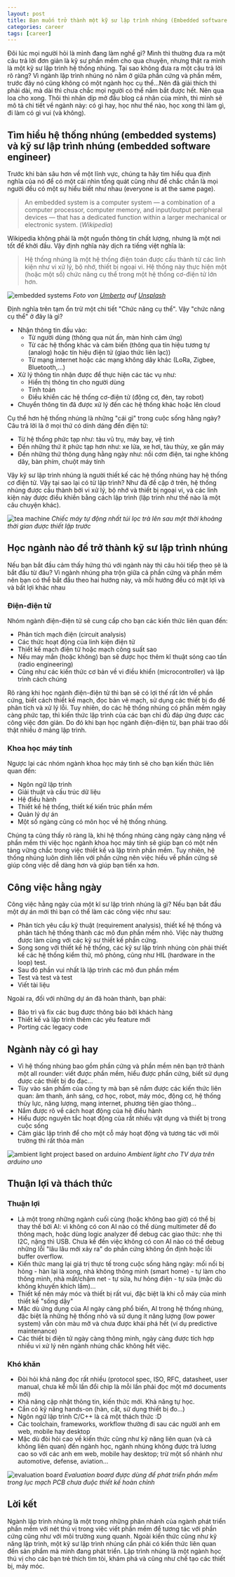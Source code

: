```yaml
---
layout: post
title: Bạn muốn trở thành một kỹ sư lập trình nhúng (Embedded software engineer)?
categories: career
tags: [career]
---
```


Đôi lúc mọi người hỏi là mình đang làm nghề gì? Mình thì thường đưa ra một
câu trả lời đơn giản là kỹ sư phần mềm cho qua chuyện, nhưng thật ra mình là một
kỹ sư lập trình hệ thống nhúng. Tại sao không đưa ra một câu trả lời rõ ràng? Vì
ngành lập trình nhúng nó nằm ở giữa phần cứng và phần mềm, trước đây nó cũng không
có một ngành học cụ thể...Nên đã giải thích thì phải dài, mà dài thì chưa chắc
mọi người có thể nắm bắt được hết. Nên qua loa cho xong. Thôi thì nhân dịp mở đầu
blog cá nhân của mình, thì mình sẽ mô tả chi tiết về ngành này: có gì hay, học như
thế nào, học xong thì làm gì, đi làm có gì vui (và không).

## Tìm hiểu hệ thống nhúng (embedded systems) và kỹ sư lập trình nhúng (embedded software engineer)

Trước khi bàn sâu hơn về một lĩnh vực, chúng ta hãy tìm hiểu qua định nghĩa của
nó để có một cái nhìn tổng quát cũng như để chắc chắn là mọi người đều có một 
sự hiểu biết như nhau (everyone is at the same page).

> An embedded system is a computer system — a combination of a computer processor, computer memory, and input/output peripheral devices — that has a dedicated function within a larger mechanical or electronic system. (*Wikipedia*)

Wikipedia không phải là một nguồn thông tin chất lượng, nhưng là một nơi tốt để
khởi đầu. Vậy định nghĩa này dịch ra tiếng việt nghĩa là:

> Hệ thống nhúng là một hệ thống điện toán được cấu thành từ các linh kiện như
vi xử lý, bộ nhớ, thiết bị ngoại vi. Hệ thống này thực hiện một (hoặc một số)
chức năng cụ thể trong một hệ thống cơ-điện tử lớn hơn.

![embedded systems](/my_blog/assets/images/20240426/embedded_system.jpg)
*Foto von <a href="https://unsplash.com/de/@umby?utm_content=creditCopyText&utm_medium=referral&utm_source=unsplash">Umberto</a> auf <a href="https://unsplash.com/de/fotos/blaue-platine-jXd2FSvcRr8?utm_content=creditCopyText&utm_medium=referral&utm_source=unsplash">Unsplash</a>*

Định nghĩa trên tạm ổn trừ một chi tiết "Chức năng cụ thể". Vậy "chức năng
cụ thể" ở đây là gì?
- Nhận thông tin đầu vào:
    - Từ người dùng (thông qua nút ấn, màn hình cảm ứng)
    - Từ các hệ thống khác và cảm biến (thông qua tín hiệu tương tự (analog)
      hoặc tín hiệu điện tử (giao thức liên lạc))
    - Từ mạng internet hoặc các mạng không dây khác (LoRa, Zigbee, Bluetooth,...)
- Xử lý thông tin nhận được để thực hiện các tác vụ như:
    - Hiển thị thông tin cho người dùng
    - Tính toán
    - Điều khiển các hệ thống cơ-điện tử (động cơ, đèn, tay robot)
- Chuyển thông tin đã được xử lý đến các hệ thống khác hoặc lên cloud

Cụ thể hơn hệ thống nhúng là những "cái gì" trong cuộc sống hằng ngày? Câu trả
lời là ở mọi thứ có dính dáng đến điện tử:
- Từ hệ thống phức tạp như: tàu vũ trụ, máy bay, vệ tinh
- Đến những thứ ít phức tạp hơn như: xe lửa, xe hơi, tàu thủy, xe gắn máy
- Đến những thứ thông dụng hằng ngày như: nồi cơm điện, tai nghe không dây,
  bàn phím, chuột máy tính

Vậy kỹ sư lập trình nhúng là người thiết kế các hệ thống nhúng hay hệ thống cơ
điện tử. Vậy tại sao lại có từ lập trình? Như đã đề cập ở trên, hệ thống
nhúng được cấu thành bởi vi xử lý, bộ nhớ và thiết bị ngoại vi, và các linh kiện
này được điều khiền bằng cách lập trình (lập trình như thế nào là một câu chuyện khác).

![tea machine](/my_blog/assets/images/20240426/tea_machine.gif)
*Chiếc máy tự động nhất túi lọc trà lên sau một thời khoảng thời gian được thiết lập trước*

## Học ngành nào để trở thành kỹ sư lập trình nhúng
Nếu bạn bắt đầu cảm thấy hứng thú với ngành này thì câu hỏi tiếp theo sẽ là bắt
đầu từ đâu? Vì ngành nhúng pha trộn giữa cả phần cứng và phần mềm nên bạn có 
thể bắt đầu theo hai hướng này, và mỗi hướng đều có mặt lợi và và bất lợi khác nhau

### Điện-điện tử
Nhóm ngành điện-điện tử sẽ cung cấp cho bạn các kiến thức liên quan đến:
- Phân tích mạch điện (circuit analysis)
- Các thức hoạt động của linh kiện điện tử
- Thiết kế mạch điện tử hoặc mạch công suất sao
- Nếu may mắn (hoặc không) bạn sẽ được học thêm kĩ thuật sóng cao tần (radio engineering)
- Cũng như các kiến thức cơ bản về vi điều khiển (microcontroller) và lập trình cách chúng

Rõ ràng khi học ngành điện-điện tử thì bạn sẽ có lợi thế rất lớn về phần cứng,
biết cách thiết kế mạch, đọc bản vẽ mạch, sử dụng các thiết bị đo để phân tích
và xử lý lỗi. Tuy nhiên, do các hệ thống nhúng có phần mềm ngày càng phức tạp,
thì kiến thức lập trình của các bạn chỉ đủ đáp ứng được các công việc đơn giản.
Do đó khi bạn học ngành điện-điện từ, bạn phải trao dồi thật nhiều ở mảng lập trình.

### Khoa học máy tính
Ngược lại các nhóm ngành khoa học máy tình sẽ cho bạn kiến thức liên quan đến:
- Ngôn ngữ lập trình
- Giải thuật và cấu trúc dữ liệu
- Hệ điều hành
- Thiết kế hệ thống, thiết kế kiến trúc phần mềm
- Quản lý dự án
- Một số ngàng cũng có môn học về hệ thống nhúng.

Chúng ta cũng thấy rõ ràng là, khi hệ thống nhúng càng ngày càng nặng về phần mềm
thì việc học ngành khoa học máy tính sẽ giúp bạn có một nền tảng vững chắc trong
việc thiết kế và lập trình phần mềm. Tuy nhiên, hệ thống nhúng luôn dính liền với
phần cứng nên việc hiều về phần cứng sẽ giúp công việc dễ dàng hơn và giúp bạn
tiến xa hơn.

## Công việc hằng ngày
Công việc hằng ngày của một kĩ sư lập trình nhúng là gì? Nếu bạn bắt đầu một dự
án mới thì bạn có thể làm các công việc như sau:
- Phân tích yêu cầu kỹ thuật (requirement analysis), thiết kế hệ thống và phân
  tách hệ thống thành các mô đun phần mềm nhỏ. Việc này thường được làm cùng với
  các kỹ sư thiết kế phần cứng.
- Song song với thiết kế hệ thống, các kỹ sư lập trình nhúng còn phải thiết kế
  các hệ thống kiểm thử, mô phỏng, cũng như HIL (hardware in the loop) test.
- Sau đó phần vui nhất là lập trình các mô đun phần mềm
- Test và test và test
- Viết tài liệu

Ngoài ra, đối với những dự án đã hoàn thành, bạn phải:
- Bảo trì và fix các bug được thông báo bởi khách hàng
- Thiết kế và lập trình thêm các yêu feature mới
- Porting các legacy code

## Ngành này có gì hay
- Vì hệ thống nhúng bao gồm phần cứng và phần mềm nên bạn trở thành một all rounder:
  viết được phần mềm, hiểu được phần cứng, biết sử dụng được các thiết bị đo đạc...
- Tùy vào sản phẩm của công ty mà bạn sẽ nắm được các kiến thức liên quan: âm
  thanh, ánh sáng, cơ học, robot, máy móc, động cơ, hệ thống thủy lực, năng lượng,
  mạng internet, phương tiện giao thông...
- Nắm được rõ về cách hoạt động của hệ điều hành
- Hiểu được nguyên tắc hoạt động của rất nhiều vật dụng và thiết bị trong cuộc sống
- Cảm giác lập trình để cho một cỗ máy hoạt động và tương tác với môi trường thì rất thỏa mãn

![ambient light project based on arduino](/my_blog/assets/images/20240426/ambient_light.gif)
*Ambient light cho TV dựa trên arduino uno*

## Thuận lợi và thách thức
### Thuận lợi
- Là một trong những ngành cuối cùng (hoặc không bao giờ) có thể bị thay thế bởi
  AI: vì không có con AI nào có thể dùng multimeter để đo thông mạch, hoặc dùng
  logic analyzer để debug các giao thức: nhẹ thì I2C, nặng thì USB. Chưa kể đến
  việc không có con AI nào có thể debug những lỗi "lâu lâu mới xảy ra" do phần cứng
  không ổn định hoặc lỗi buffer overflow.
- Kiến thức mang lại giá trị thực tế trong cuộc sống hãng ngày: mối nối bị
  hỏng - hàn lại là xong, nhà không thông minh (smart home) - tự làm cho thông
  mình, nhà mất/chậm net - tự sửa, hư hỏng điện - tự sửa (mặc dù không khuyến
  khích lắm)...
- Thiết kế nên máy móc và thiết bị rất vui, đặc biệt là khi cỗ máy của mình
  thiết kế "sống dậy"
- Mặc dù ứng dụng của AI ngày càng phổ biến, AI trong hệ thống nhúng, đặc biệt là
  những hệ thống nhỏ và sử dụng ít năng lượng (low power system) vẫn còn màu mỡ và
  chưa được khái phá hết (ví dụ predictive maintenance)
- Các thiết bị điện tử ngày càng thông minh, ngày càng được tích hợp nhiều vi xử
  lý nên ngành nhúng chắc không hết việc.

### Khó khăn
- Đòi hỏi khả năng đọc rất nhiều (protocol spec, ISO, RFC, datasheet, user manual,
  chưa kể mỗi lần đổi chip là mỗi lần phải đọc một mớ documents mới)
- Khả năng cập nhật thông tin, kiến thức mới. Khả năng tự học.
- Cần có kỹ năng hands-on (hàn, cắt, sử dụng thiết bị đo...)
- Ngôn ngữ lập trình C/C++ là cả một thách thức :D
- Các toolchain, frameworks, workflow thường đi sau các người anh em web, mobile hay desktop
- Mặc dù đòi hỏi cao về kiến thức cũng như kỹ năng liên quan (và cả không liên quan)
  đến ngành học, ngành nhúng không được trả lương cao so với các anh em web, mobile hay desktop; trừ một số nhánh như automotive, defense, aviation...

![evaluation board](/my_blog/assets/images/20240426/evaluation_board.jpg)
*Evaluation board được dùng để phát triển phần mềm trong lục mạch PCB chưa đuộc thiết kế hoàn chỉnh*

## Lời kết
Ngành lập trình nhúng là một trong những phân nhánh của ngành phát triển phần
mềm với nét thú vị trong việc viết phần mềm để tương tác với phần cứng cũng như
với môi trường xung quanh. Ngoài kiến thức cũng như kỹ năng lập trình, một
kỹ sư lập trình nhúng cần phải có kiến thức liên quan đến sản phẩm mà mình đang
phát triển. Lập trình nhúng là một ngành học thú vị cho các bạn trẻ thích tìm tòi,
khám phá và cũng như chế tạo các thiết bị, máy móc.